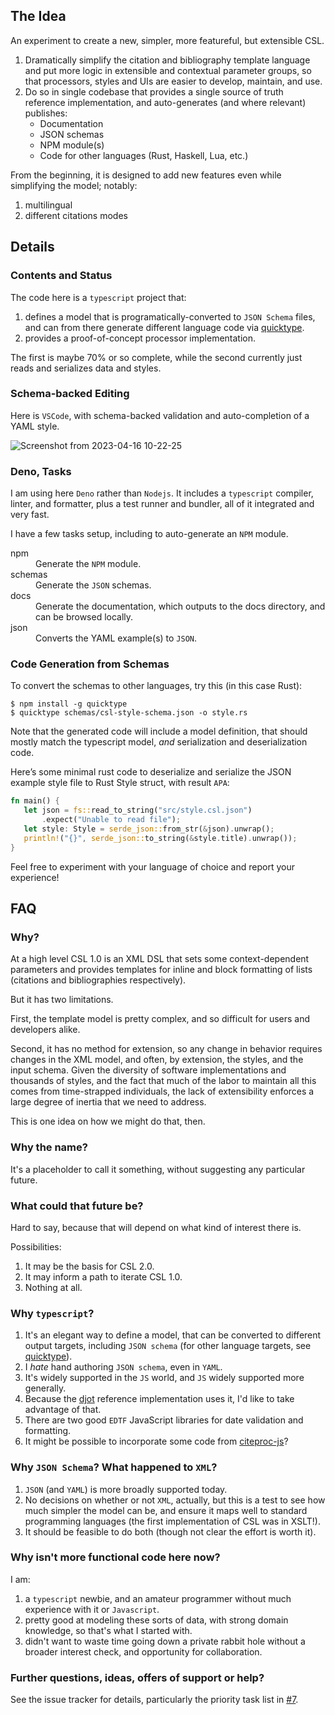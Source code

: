 ## The Idea

An experiment to create a new, simpler, more featureful, but extensible CSL. 

1. Dramatically simplify the citation and bibliography template language and put more logic in extensible and contextual parameter groups, so that processors, styles and UIs are easier to develop, maintain, and use.
2. Do so in single codebase that provides a single source of truth reference implementation, and auto-generates (and where relevant) publishes:
   - Documentation
   - JSON schemas
   - NPM module(s)
   - Code for other languages (Rust, Haskell, Lua, etc.)

From the beginning, it is designed to add new features even while simplifying
the model; notably:

1. multilingual
2. different citations modes

## Details

### Contents and Status

The code here is a `typescript` project that:

1. defines a model that is programatically-converted to `JSON Schema` files, and
   can from there generate different language code via
   [quicktype](https://quicktype.io).
2. provides a proof-of-concept processor implementation.

The first is maybe 70% or so complete, while the second currently just reads and
serializes data and styles.

### Schema-backed Editing

Here is `VSCode`, with schema-backed validation and auto-completion of a YAML
style.

![Screenshot from 2023-04-16 10-22-25](https://user-images.githubusercontent.com/1134/232319672-88e96d95-1806-4d6b-9d27-6d0cc32d5033.png)

### Deno, Tasks

I am using here `Deno` rather than `Nodejs`. 
It includes a `typescript` compiler, linter, and formatter, plus a test runner and bundler, all of it integrated and very fast.

I have a few tasks setup, including to auto-generate an `NPM` module.

<dl>
  <dt>npm</dt>
  <dd>Generate the <code>NPM</code> module.</dd>
  <dt>schemas</dt>
  <dd>Generate the <code>JSON</code> schemas.</dd>
  <dt>docs</dt>
  <dd>Generate the documentation, which outputs to the docs directory, and can be browsed locally.</dd>
  <dt>json</dt>
  <dd>Converts the </code>YAML</code> example(s) to <code>JSON</code>.</dd>
</dl>

### Code Generation from Schemas

To convert the schemas to other languages, try this (in this case Rust):

```console
$ npm install -g quicktype
$ quicktype schemas/csl-style-schema.json -o style.rs
```

Note that the generated code will include a model definition, that should mostly
match the typescript model, _and_ serialization and deserialization code.

Here’s some minimal rust code to deserialize and serialize the JSON example
style file to Rust Style struct, with result `APA`:

```rust
fn main() {
   let json = fs::read_to_string("src/style.csl.json")
       .expect("Unable to read file");
   let style: Style = serde_json::from_str(&json).unwrap();
   println!("{}", serde_json::to_string(&style.title).unwrap());
}
```

Feel free to experiment with your language of choice and report your experience!

## FAQ

### Why?

At a high level CSL 1.0 is an XML DSL that sets some context-dependent
parameters and provides templates for inline and block formatting of lists
(citations and bibliographies respectively).

But it has two limitations.

First, the template model is pretty complex, and so difficult for users and
developers alike.

Second, it has no method for extension, so any change in behavior requires
changes in the XML model, and often, by extension, the styles, and the input
schema. Given the diversity of software implementations and thousands of styles,
and the fact that much of the labor to maintain all this comes from
time-strapped individuals, the lack of extensibility enforces a large degree of
inertia that we need to address.

This is one idea on how we might do that, then.

### Why the name?

It's a placeholder to call it something, without suggesting any particular
future.

### What could that future be?

Hard to say, because that will depend on what kind of interest there is.

Possibilities:

1. It may be the basis for CSL 2.0.
2. It may inform a path to iterate CSL 1.0.
3. Nothing at all.

### Why `typescript`?

1. It's an elegant way to define a model, that can be converted to different
   output targets, including `JSON schema` (for other language targets, see
   [quicktype](https://github.com/quicktype/quicktype)).
2. I _hate_ hand authoring `JSON schema`, even in `YAML`.
3. It's widely supported in the `JS` world, and `JS` widely supported more
   generally.
4. Because the [djot](https://djot.net/) reference implementation uses it, I'd
   like to take advantage of that.
5. There are two good `EDTF` JavaScript libraries for date validation and
   formatting.
6. It might be possible to incorporate some code from
   [citeproc-js](https://github.com/Juris-M/citeproc-js)?

### Why `JSON Schema`? What happened to `XML`?

1. `JSON` (and `YAML`) is more broadly supported today.
2. No decisions on whether or not `XML`, actually, but this is a test to see how
   much simpler the model can be, and ensure it maps well to standard
   programming languages (the first implementation of CSL was in XSLT!).
3. It should be feasible to do both (though not clear the effort is worth it).

### Why isn't more functional code here now?

I am:

1. a `typescript` newbie, and an amateur programmer without much experience with
   it or `Javascript`.
2. pretty good at modeling these sorts of data, with strong domain knowledge, so
   that's what I started with.
3. didn't want to waste time going down a private rabbit hole without a broader
   interest check, and opportunity for collaboration.

### Further questions, ideas, offers of support or help?

See the issue tracker for details, particularly the priority task list in
[#7](https://github.com/bdarcus/csl-next.js/issues/7).
